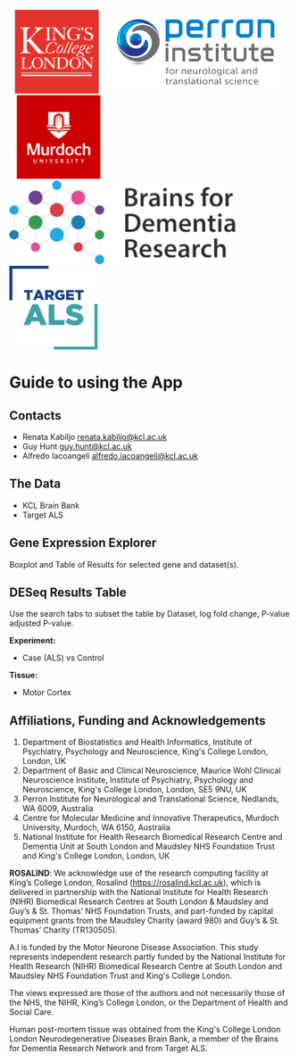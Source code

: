 ![](kcl.png)
![](perron.png)
![](murdoch.png)
![](brainsfordementiaresearch.png)
![](targetals.png)


# Guide to using the App

## Contacts

- Renata Kabiljo <renata.kabiljo@kcl.ac.uk>
- Guy Hunt <guy.hunt@kcl.ac.uk>
- Alfredo Iacoangeli <alfredo.iacoangeli@kcl.ac.uk>

## The Data

- KCL Brain Bank
- Target ALS

## Gene Expression Explorer

Boxplot and Table of Results for selected gene and dataset(s).

## DESeq Results Table

Use the search tabs to subset the table by Dataset, log fold change, P-value adjusted P-value.

**Experiment:**

- Case (ALS) vs Control

**Tissue:**

- Motor Cortex


## Affiliations, Funding and Acknowledgements

1. Department of Biostatistics and Health Informatics, Institute of Psychiatry, Psychology and Neuroscience, King's College London, London, UK
2. Department of Basic and Clinical Neuroscience, Maurice Wohl Clinical Neuroscience Institute, Institute of Psychiatry, Psychology and Neuroscience, King's College London, London, SE5 9NU, UK
3. Perron Institute for Neurological and Translational Science, Nedlands, WA 6009, Australia
4. Centre for Molecular Medicine and Innovative Therapeutics, Murdoch University, Murdoch, WA 6150, Australia
5. National Institute for Health Research Biomedical Research Centre and Dementia Unit at South London and Maudsley NHS Foundation Trust and King's College London, London, UK

**ROSALIND**: We acknowledge use of the research computing facility at King’s College London, Rosalind (https://rosalind.kcl.ac.uk), which is delivered in partnership with the National Institute for Health Research (NIHR) Biomedical Research Centres at South London & Maudsley and Guy’s & St. Thomas’ NHS Foundation Trusts, and part-funded by capital equipment grants from the Maudsley Charity (award 980) and Guy’s & St. Thomas’ Charity (TR130505). 

A.I is funded by the Motor Neurone Disease Association. This study represents independent research partly funded by the National Institute for Health Research (NIHR) Biomedical Research Centre at South London and Maudsley NHS Foundation Trust and King's College London. 

The views expressed are those of the authors and not necessarily those of the NHS, the NIHR, King’s College London, or the Department of Health and Social Care.

Human post-mortem tissue was obtained from the King's College London London Neurodegenerative Diseases Brain Bank, a member of the Brains for Dementia Research Network and from Target ALS.
